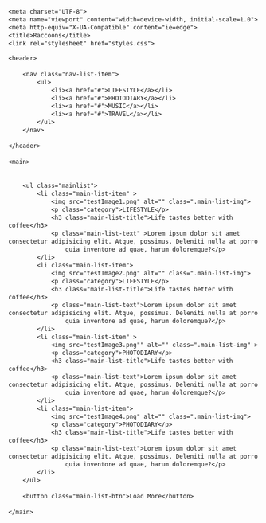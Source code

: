 
<html lang="en">

<head>

    <meta charset="UTF-8">
    <meta name="viewport" content="width=device-width, initial-scale=1.0">
    <meta http-equiv="X-UA-Compatible" content="ie=edge">
    <title>Raccoons</title>
    <link rel="stylesheet" href="styles.css">

</head>

<body>

    <header>

        <nav class="nav-list-item">
            <ul>
                <li><a href="#">LIFESTYLE</a></li>
                <li><a href="#">PHOTODIARY</a></li>
                <li><a href="#">MUSIC</a></li>
                <li><a href="#">TRAVEL</a></li>
            </ul>
        </nav>

    </header>

    <main>


        <ul class="mainlist">
            <li class="main-list-item" >
                <img src="testImage1.png" alt="" class=".main-list-img">
                <p class="category">LIFESTYLE</p>
                <h3 class="main-list-title">Life tastes better with coffee</h3>
                <p class="main-list-text" >Lorem ipsum dolor sit amet consectetur adipisicing elit. Atque, possimus. Deleniti nulla at porro
                    quia inventore ad quae, harum doloremque?</p>
            </li>
            <li class="main-list-item">
                <img src="testImage2.png" alt="" class=".main-list-img">
                <p class="category">LIFESTYLE</p>
                <h3 class="main-list-title">Life tastes better with coffee</h3>
                <p class="main-list-text">Lorem ipsum dolor sit amet consectetur adipisicing elit. Atque, possimus. Deleniti nulla at porro
                    quia inventore ad quae, harum doloremque?</p>
            </li>
            <li class="main-list-item" >
                <img src="testImage3.png"" alt="" class=".main-list-img" >
                <p class="category">PHOTODIARY</p>
                <h3 class="main-list-title">Life tastes better with coffee</h3>
                <p class="main-list-text">Lorem ipsum dolor sit amet consectetur adipisicing elit. Atque, possimus. Deleniti nulla at porro
                    quia inventore ad quae, harum doloremque?</p>
            </li>
            <li class="main-list-item">
                <img src="testImage4.png" alt="" class=".main-list-img">
                <p class="category">PHOTODIARY</p>
                <h3 class="main-list-title">Life tastes better with coffee</h3>
                <p class="main-list-text">Lorem ipsum dolor sit amet consectetur adipisicing elit. Atque, possimus. Deleniti nulla at porro
                    quia inventore ad quae, harum doloremque?</p>
            </li>
        </ul>
        
        <button class="main-list-btn">Load More</button>

    </main>



</body>


